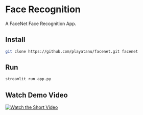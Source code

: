 # Face Recognition

A FaceNet Face Recognition App.

## Install
```bash
git clone https://github.com/playatanu/facenet.git facenet
```
## Run
```python
streamlit run app.py
```
## Watch Demo Video
[![Watch the Short Video](https://img.youtube.com/vi/ay6WTBdphlc/0.jpg)](https://www.youtube.com/watch?v=ay6WTBdphlc)